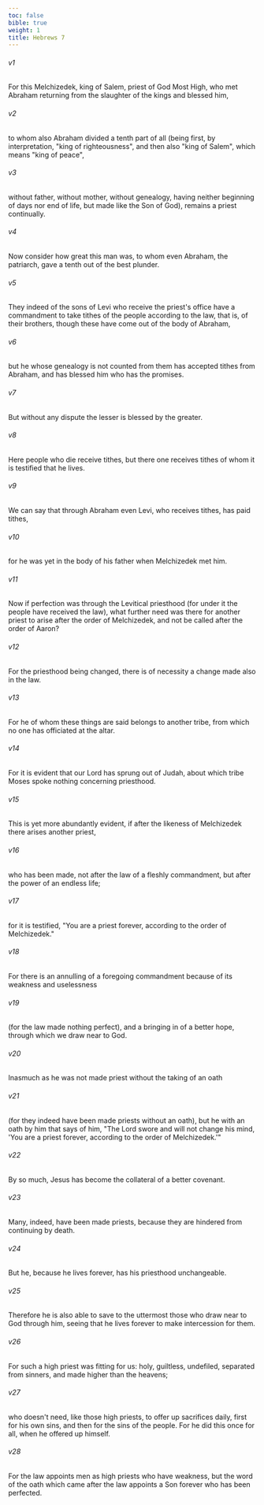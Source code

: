 ```yaml
---
toc: false
bible: true
weight: 1
title: Hebrews 7
---
```




###### v1 
For this Melchizedek, king of Salem, priest of God Most High, who met Abraham returning from the slaughter of the kings and blessed him, 

###### v2 
to whom also Abraham divided a tenth part of all (being first, by interpretation, "king of righteousness", and then also "king of Salem", which means "king of peace", 

###### v3 
without father, without mother, without genealogy, having neither beginning of days nor end of life, but made like the Son of God), remains a priest continually. 

###### v4 
Now consider how great this man was, to whom even Abraham, the patriarch, gave a tenth out of the best plunder. 

###### v5 
They indeed of the sons of Levi who receive the priest's office have a commandment to take tithes of the people according to the law, that is, of their brothers, though these have come out of the body of Abraham, 

###### v6 
but he whose genealogy is not counted from them has accepted tithes from Abraham, and has blessed him who has the promises. 

###### v7 
But without any dispute the lesser is blessed by the greater. 

###### v8 
Here people who die receive tithes, but there one receives tithes of whom it is testified that he lives. 

###### v9 
We can say that through Abraham even Levi, who receives tithes, has paid tithes, 

###### v10 
for he was yet in the body of his father when Melchizedek met him. 

###### v11 
Now if perfection was through the Levitical priesthood (for under it the people have received the law), what further need was there for another priest to arise after the order of Melchizedek, and not be called after the order of Aaron? 

###### v12 
For the priesthood being changed, there is of necessity a change made also in the law. 

###### v13 
For he of whom these things are said belongs to another tribe, from which no one has officiated at the altar. 

###### v14 
For it is evident that our Lord has sprung out of Judah, about which tribe Moses spoke nothing concerning priesthood. 

###### v15 
This is yet more abundantly evident, if after the likeness of Melchizedek there arises another priest, 

###### v16 
who has been made, not after the law of a fleshly commandment, but after the power of an endless life; 

###### v17 
for it is testified, "You are a priest forever, according to the order of Melchizedek." 

###### v18 
For there is an annulling of a foregoing commandment because of its weakness and uselessness 

###### v19 
(for the law made nothing perfect), and a bringing in of a better hope, through which we draw near to God. 

###### v20 
Inasmuch as he was not made priest without the taking of an oath 

###### v21 
(for they indeed have been made priests without an oath), but he with an oath by him that says of him, "The Lord swore and will not change his mind, 'You are a priest forever, according to the order of Melchizedek.'" 

###### v22 
By so much, Jesus has become the collateral of a better covenant. 

###### v23 
Many, indeed, have been made priests, because they are hindered from continuing by death. 

###### v24 
But he, because he lives forever, has his priesthood unchangeable. 

###### v25 
Therefore he is also able to save to the uttermost those who draw near to God through him, seeing that he lives forever to make intercession for them. 

###### v26 
For such a high priest was fitting for us: holy, guiltless, undefiled, separated from sinners, and made higher than the heavens; 

###### v27 
who doesn't need, like those high priests, to offer up sacrifices daily, first for his own sins, and then for the sins of the people. For he did this once for all, when he offered up himself. 

###### v28 
For the law appoints men as high priests who have weakness, but the word of the oath which came after the law appoints a Son forever who has been perfected.
